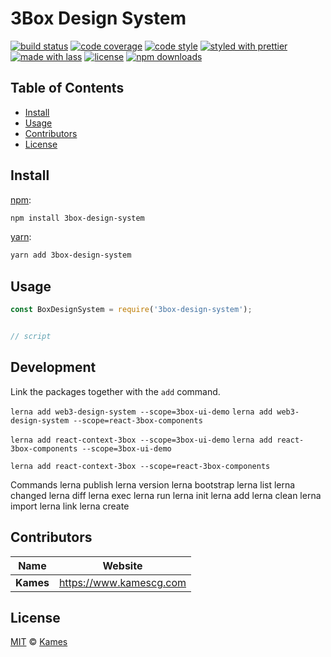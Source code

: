 # 3Box Design System

[![build status](https://img.shields.io/travis/com/KamesCG/3box-design-system.svg)](https://travis-ci.com/KamesCG/3box-design-system)
[![code coverage](https://img.shields.io/codecov/c/github/KamesCG/3box-design-system.svg)](https://codecov.io/gh/KamesCG/3box-design-system)
[![code style](https://img.shields.io/badge/code_style-XO-5ed9c7.svg)](https://github.com/sindresorhus/xo)
[![styled with prettier](https://img.shields.io/badge/styled_with-prettier-ff69b4.svg)](https://github.com/prettier/prettier)
[![made with lass](https://img.shields.io/badge/made_with-lass-95CC28.svg)](https://lass.js.org)
[![license](https://img.shields.io/github/license/KamesCG/3box-design-system.svg)](LICENSE)
[![npm downloads](https://img.shields.io/npm/dt/3box-design-system.svg)](https://npm.im/3box-design-system)

## Table of Contents

* [Install](#install)
* [Usage](#usage)
* [Contributors](#contributors)
* [License](#license)

## Install

[npm][]:

```sh
npm install 3box-design-system
```

[yarn][]:

```sh
yarn add 3box-design-system
```


## Usage

```js
const BoxDesignSystem = require('3box-design-system');


// script
```

## Development

Link the packages together with the `add` command.

`lerna add web3-design-system --scope=3box-ui-demo`
`lerna add web3-design-system --scope=react-3box-components`

`lerna add react-context-3box --scope=3box-ui-demo`
`lerna add react-3box-components --scope=3box-ui-demo`

`lerna add react-context-3box --scope=react-3box-components`

Commands
lerna publish
lerna version
lerna bootstrap
lerna list
lerna changed
lerna diff
lerna exec
lerna run
lerna init
lerna add
lerna clean
lerna import
lerna link
lerna create


## Contributors

| Name      | Website                   |
| --------- | ------------------------- |
| **Kames** | <https://www.kamescg.com> |


## License

[MIT](LICENSE) © [Kames](https://www.kamescg.com)


## 

[npm]: https://www.npmjs.com/

[yarn]: https://yarnpkg.com/
